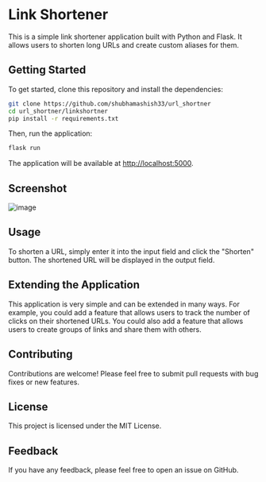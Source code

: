 
# Link Shortener

This is a simple link shortener application built with Python and Flask. It allows users to shorten long URLs and create custom aliases for them.

## Getting Started

To get started, clone this repository and install the dependencies:

``` bash
git clone https://github.com/shubhamashish33/url_shortner
cd url_shortner/linkshortner
pip install -r requirements.txt
```

Then, run the application:

``` bash
flask run
```

The application will be available at <http://localhost:5000>.


## Screenshot
![image](https://github.com/shubhamashish33/url_shortner/assets/78084828/33025976-c8c2-4933-aab4-6b4caf3c3153)


## Usage

To shorten a URL, simply enter it into the input field and click the "Shorten" button. The shortened URL will be displayed in the output field.

## Extending the Application

This application is very simple and can be extended in many ways. For example, you could add a feature that allows users to track the number of clicks on their shortened URLs. You could also add a feature that allows users to create groups of links and share them with others.

## Contributing

Contributions are welcome! Please feel free to submit pull requests with bug fixes or new features.

## License

This project is licensed under the MIT License.

## Feedback

If you have any feedback, please feel free to open an issue on GitHub.
